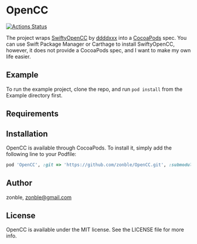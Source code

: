 # OpenCC

[![Actions Status](https://github.com/zonble/OpenCC/workflows/Build/badge.svg)](https://github.com/zonble/OpenCC/actions)

<!-- [![CI Status](https://img.shields.io/travis/zonble/OpenCC.svg?style=flat)](https://travis-ci.org/zonble/OpenCC)
[![Version](https://img.shields.io/cocoapods/v/OpenCC.svg?style=flat)](https://cocoapods.org/pods/OpenCC)
[![License](https://img.shields.io/cocoapods/l/OpenCC.svg?style=flat)](https://cocoapods.org/pods/OpenCC)
[![Platform](https://img.shields.io/cocoapods/p/OpenCC.svg?style=flat)](https://cocoapods.org/pods/OpenCC) -->

The project wraps [SwiftyOpenCC](https://github.com/ddddxxx/SwiftyOpenCC) by
[ddddxxx](https://github.com/ddddxxx) into a [CocoaPods](https://cocoapods.org)
spec. You can use Swift Package Manager or Carthage to install SwiftyOpenCC,
however, it does not provide a CocoaPods spec, and I want to make my own life
easier.

## Example

To run the example project, clone the repo, and run `pod install` from the
Example directory first.

## Requirements

## Installation

OpenCC is available through CocoaPods. To install it, simply add the following
line to your Podfile:

```ruby
pod 'OpenCC', :git => 'https://github.com/zonble/OpenCC.git', :submodules => true
```

## Author

zonble, zonble@gmail.com

## License

OpenCC is available under the MIT license. See the LICENSE file for more info.
